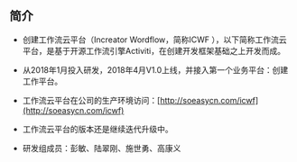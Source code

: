 ## 简介

* 创建工作流云平台（Increator Wordflow，简称ICWF ），以下简称工作流云平台，是基于开源工作流引擎Activiti，在创建开发框架基础之上开发而成。

* 从2018年1月投入研发，2018年4月V1.0上线，并接入第一个业务平台：创建工作平台。

* 工作流云平台在公司的生产环境访问：[http://soeasycn.com/icwf](http://soeasycn.com/icwf)

* 工作流云平台的版本还是继续迭代升级中。

* 研发组成员：彭敏、陆翠刚、施世勇、高康义



